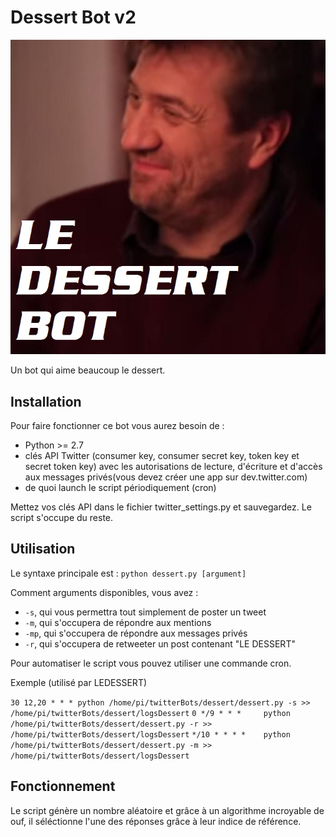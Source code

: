 # Dessert Bot v2

![DESSERT](bestdessert.jpeg)

Un bot qui aime beaucoup le dessert.

## Installation

Pour faire fonctionner ce bot vous aurez besoin de : 
* Python >= 2.7
* clés API Twitter (consumer key, consumer secret key, token key et secret token key) avec les autorisations de lecture, d'écriture et d'accès aux messages privés(vous devez créer une app sur dev.twitter.com)
* de quoi launch le script périodiquement (cron)

Mettez vos clés API dans le fichier twitter_settings.py et sauvegardez. Le script s'occupe du reste.

## Utilisation 

Le syntaxe principale est : `python dessert.py [argument]`

Comment arguments disponibles, vous avez :
- `-s`, qui vous permettra tout simplement de poster un tweet
- `-m`, qui s'occupera de répondre aux mentions
- `-mp`, qui s'occupera de répondre aux messages privés
- `-r`, qui s'occupera de retweeter un post contenant "LE DESSERT"

Pour automatiser le script vous pouvez utiliser une commande cron.

Exemple (utilisé par LEDESSERT)

`30 12,20 * * * python /home/pi/twitterBots/dessert/dessert.py -s >> /home/pi/twitterBots/dessert/logsDessert`
`0 */9 * * *     python /home/pi/twitterBots/dessert/dessert.py -r >> /home/pi/twitterBots/dessert/logsDessert`
`*/10 * * * *    python /home/pi/twitterBots/dessert/dessert.py -m >> /home/pi/twitterBots/dessert/logsDessert`

## Fonctionnement 

Le script génère un nombre aléatoire et grâce à un algorithme incroyable de ouf, il séléctionne l'une des réponses grâce à leur indice de référence.

